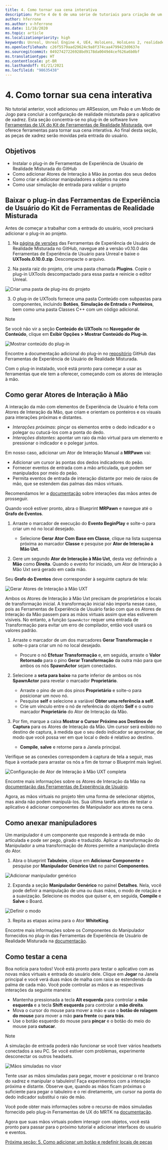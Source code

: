 ```yaml
---
title: 4. Como tornar sua cena interativa
description: Parte 4 de 6 de uma série de tutoriais para criação de um aplicativo de xadrez usando o Unreal Engine 4 e o plug-in Ferramentas de Experiência de Usuário do Kit de Ferramentas de Realidade Misturada
author: hferrone
ms.author: v-hferrone
ms.date: 11/18/2020
ms.topic: article
ms.localizationpriority: high
keywords: Unreal, Unreal Engine 4, UE4, HoloLens, HoloLens 2, realidade misturada, tutorial, introdução, mrtk, uxt, Ferramentas de UX, documentação, headset de realidade misturada, headset do windows mixed reality, headset de realidade virtual
ms.openlocfilehash: c26f5579aad29624c9a8f374caa4799423d0637e
ms.sourcegitcommit: 04927427226928bd9178da0049d4cef626a6b0bf
ms.translationtype: HT
ms.contentlocale: pt-BR
ms.lasthandoff: 01/21/2021
ms.locfileid: "98635438"
---
```

# <a name="4-making-your-scene-interactive"></a>4. Como tornar sua cena interativa

No tutorial anterior, você adicionou um ARSession, um Peão e um Modo de Jogo para concluir a configuração de realidade misturada para o aplicativo de xadrez. Esta seção concentra-se no plug-in de software livre [Ferramentas de UX do Kit de Ferramentas de Realidade Misturada](https://github.com/microsoft/MixedReality-UXTools-Unreal), que oferece ferramentas para tornar sua cena interativa. Ao final desta seção, as peças de xadrez serão movidas pela entrada do usuário.

## <a name="objectives"></a>Objetivos

* Instalar o plug-in de Ferramentas de Experiência de Usuário de Realidade Misturada do GitHub
* Como adicionar Atores de Interação à Mão às pontas dos seus dedos
* Como criar e adicionar manipuladores a objetos na cena
* Como usar simulação de entrada para validar o projeto

## <a name="downloading-the-mixed-reality-ux-tools-plugin"></a>Baixar o plug-in das Ferramentas de Experiência de Usuário do Kit de Ferramentas de Realidade Misturada
Antes de começar a trabalhar com a entrada do usuário, você precisará adicionar o plug-in ao projeto.

1. Na [página de versões](https://github.com/microsoft/MixedReality-UXTools-Unreal/releases) das Ferramentas de Experiência de Usuário de Realidade Misturada no GitHub, navegue até a versão v0.10.0 das Ferramentas de Experiência de Usuário para Unreal e baixe o **UXTools.0.10.0.zip**. Descompacte o arquivo.

2.  Na pasta raiz do projeto, crie uma pasta chamada **Plugins**. Copie o plug-in UXTools descompactado para essa pasta e reinicie o editor Unreal.

![Criar uma pasta de plug-ins do projeto](images/unreal-uxt/4-plugins.PNG)

3.  O plug-in de UXTools fornece uma pasta Conteúdo com subpastas para componentes, incluindo **Botões**, **Simulação de Entrada** e **Ponteiros**, bem como uma pasta Classes C++ com um código adicional.  

> [!NOTE]
> Se você não vir a seção **Conteúdo do UXTools** no **Navegador de Conteúdo**, clique em **Exibir Opções > Mostrar Conteúdo do Plug-in**.

![Mostrar conteúdo do plug-in](images/unreal-uxt/4-showplugincontent.PNG)

Encontre a documentação adicional do plug-in no [repositório](https://aka.ms/uxt-unreal) GitHub das Ferramentas de Experiência de Usuário de Realidade Misturada.

Com o plug-in instalado, você está pronto para começar a usar as ferramentas que ele tem a oferecer, começando com os atores de interação à mão.

## <a name="spawning-hand-interaction-actors"></a>Como gerar Atores de Interação à Mão

A interação da mão com elementos de Experiência de Usuário é feita com Atores de Interação da Mão, que criam e orientam os ponteiros e os visuais para interações próximas e distantes.
- *Interações próximas*: pinçar os elementos entre o dedo indicador e o polegar ou cutucá-los com a ponta do dedo.
- *Interações distantes*: apontar um raio da mão virtual para um elemento e pressionar o indicador e o polegar juntos.

Em nosso caso, adicionar um Ator de Interação Manual a **MRPawn** vai:
- Adicionar um cursor às pontas dos dedos indicadores do peão.
- Fornecer eventos de entrada com a mão articulada, que podem ser manipulados por meio do peão.
- Permita eventos de entrada de interação distante por meio de raios de mão, que se estendem das palmas das mãos virtuais.

Recomendamos ler a [documentação](https://microsoft.github.io/MixedReality-UXTools-Unreal/Docs/HandInteraction.html) sobre interações das mãos antes de prosseguir.

Quando você estiver pronto, abra o Blueprint **MRPawn** e navegue até o **Grafo de Eventos**.

1. Arraste o marcador de execução do **Evento BeginPlay** e solte-o para criar um nó no local desejado.
    * Selecione **Gerar Ator Com Base em Classe**, clique na lista suspensa próxima ao marcador **Classe** e pesquise por **Ator de Interação à Mão Uxt**.  

2. Gere um segundo **Ator de Interação à Mão Uxt**, desta vez definindo a **Mão** como **Direita**. Quando o evento for iniciado, um Ator de Interação à Mão Uxt será gerado em cada mão.

Seu **Grafo do Eventos** deve corresponder à seguinte captura de tela:

![Gerar Atores de Interação à Mão UXT](images/unreal-uxt/4-spawnactor.PNG)

Ambos os Atores de Interação à Mão Uxt precisam de proprietários e locais de transformação inicial. A transformação inicial não importa nesse caso, pois as Ferramentas de Experiência de Usuário farão com que os Atores de Interação da Mão passem para as mãos virtuais assim que elas estiverem visíveis. No entanto, a função `SpawnActor` requer uma entrada de Transformação para evitar um erro de compilador, então você usará os valores padrão.

1. Arraste o marcador de um dos marcadores **Gerar Transformação** e solte-o para criar um nó no local desejado.
    * Procure o nó **Efetuar Transformação** e, em seguida, arraste o **Valor Retornado** para o pino **Gerar Transformação** da outra mão para que ambos os nós **SpawnActor** sejam conectados.

2.  Selecione a **seta para baixo** na parte inferior de ambos os nós **SpawnActor** para revelar o marcador **Proprietário**.    
    * Arraste o pino de um dos pinos **Proprietário** e solte-o para posicionar um novo nó.
    * Pesquise **self** e selecione a variável **Obter uma referência a self**.
    * Crie um vínculo entre o nó de referência do objeto **Self** e o outro marcador **Proprietário** do Ator de Interação da Mão.
3. Por fim, marque a caixa **Mostrar o Cursor Próximo aos Destinos de Captura** para os Atores de Interação da Mão. Um cursor será exibido no destino de captura, à medida que o seu dedo indicador se aproximar, de modo que você possa ver em que local o dedo é relativo ao destino.
    * **Compile**, **salve** e retorne para a Janela principal.

Verifique se as conexões correspondem à captura de tela a seguir, mas fique à vontade para arrastar os nós a fim de tornar o Blueprint mais legível.

![Configuração de Ator de Interação à Mão UXT completa](images/unreal-uxt/4-fingerptrs.PNG)

Encontre mais informações sobre os Atores de Interação da Mão na [documentação das Ferramentas de Experiência de Usuário](https://microsoft.github.io/MixedReality-UXTools-Unreal/Docs/HandInteraction.html).

Agora, as mãos virtuais no projeto têm uma forma de selecionar objetos, mas ainda não podem manipulá-los. Sua última tarefa antes de testar o aplicativo é adicionar componentes de Manipulador aos atores na cena.

## <a name="attaching-manipulators"></a>Como anexar manipuladores

Um manipulador é um componente que responde à entrada de mão articulada e pode ser pego, girado e traduzido. Aplicar a transformação do Manipulador a uma transformação de Atores permite a manipulação direta do Ator.

1. Abra o blueprint **Tabuleiro**, clique em **Adicionar Componente** e pesquise por **Manipulador Genérico Uxt** no painel **Componentes**.

![Adicionar manipulador genérico](images/unreal-uxt/4-addmanip.PNG)

2. Expanda a seção **Manipulador Genérico** no painel **Detalhes**. Nela, você pode definir a manipulação de uma ou duas mãos, o modo de rotação e a suavização. Selecione os modos que quiser e, em seguida, **Compile** e **Salve** o Board.

![Definir o modo](images/unreal-uxt/4-setrotmode.PNG)

3. Repita as etapas acima para o Ator **WhiteKing**.

Encontre mais informações sobre os Componentes do Manipulador fornecidos no plug-in das Ferramentas de Experiência de Usuário de Realidade Misturada na [documentação](https://microsoft.github.io/MixedReality-UXTools-Unreal/Docs/Manipulator.html).

## <a name="testing-the-scene"></a>Como testar a cena

Boa notícia para todos! Você está pronto para testar o aplicativo com as novas mãos virtuais e entrada do usuário dele. Clique em **Jogar** na Janela principal e você verá duas mãos de malha com raios se estendendo da palma de cada mão. Você pode controlar as mãos e as respectivas interações da seguinte maneira:
- Mantenha pressionada a tecla **Alt esquerda** para controlar a **mão esquerda** e a tecla **Shift esquerda** para controlar a **mão direita**.
- Mova o cursor do mouse para mover a mão e use o **botão de rolagem do mouse** para mover a mão **para frente** ou **para trás**.
- Use o botão esquerdo do mouse para **pinçar** e o botão do meio do mouse para **cutucar**.

> [!NOTE]
> A simulação de entrada poderá não funcionar se você tiver vários headsets conectados a seu PC. Se você estiver com problemas, experimente desconectar os outros headsets.

![Mãos simuladas no visor](images/unreal-uxt/4-handsim.PNG)

Tente usar as mãos simuladas para pegar, mover e posicionar o rei branco do xadrez e manipular o tabuleiro! Faça experimentos com a interação próxima e distante. Observe que, quando as mãos ficam próximas o suficiente para pegar o tabuleiro e o rei diretamente, um cursor na ponta do dedo indicador substitui o raio de mão.

Você pode obter mais informações sobre o recurso de mãos simuladas fornecido pelo plug-in Ferramentas de UX do MRTK na [documentação](https://microsoft.github.io/MixedReality-UXTools-Unreal/Docs/InputSimulation.html).

Agora que suas mãos virtuais podem interagir com objetos, você está pronto para passar para o próximo tutorial e adicionar interfaces do usuário e eventos.

[Próxima seção: 5. Como adicionar um botão e redefinir locais de peças](unreal-uxt-ch5.md)
